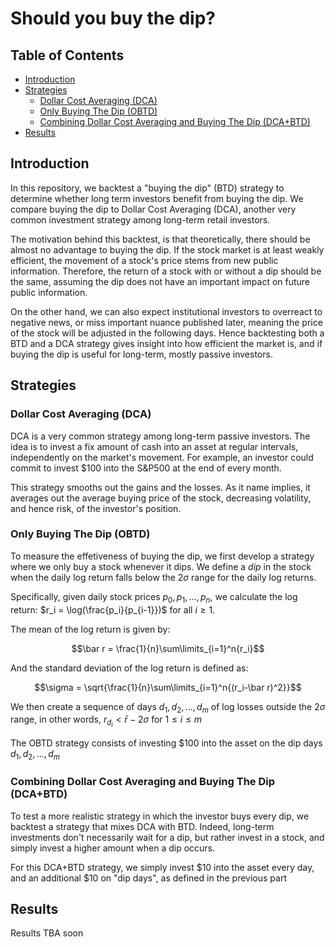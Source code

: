 # Should you buy the dip?

## Table of Contents

- [Introduction](#introduction)
- [Strategies](#strategies)
  - [Dollar Cost Averaging (DCA)](#dollar-cost-averaging-dca)
  - [Only Buying The Dip (OBTD)](#only-buying-the-dip-obtd)
  - [Combining Dollar Cost Averaging and Buying The Dip (DCA+BTD)](#combining-dollar-cost-averaging-and-buying-the-dip-dcabtd)
- [Results](#results)

## Introduction

In this repository, we backtest a "buying the dip" (BTD) strategy to determine whether long term investors benefit from buying the dip. We compare buying the dip to Dollar Cost Averaging (DCA), another very common investment strategy among long-term retail investors.

The motivation behind this backtest, is that theoretically, there should be almost no advantage to buying the dip. If the stock market is at least weakly efficient, the movement of a stock's price stems from new public information. Therefore, the return of a stock with or without a dip should be the same, assuming the dip does not have an important impact on future public information.

On the other hand, we can also expect institutional investors to overreact to negative news, or miss important nuance published later, meaning the price of the stock will be adjusted in the following days. Hence backtesting both a BTD and a DCA strategy gives insight into how efficient the market is, and if buying the dip is useful for long-term, mostly passive investors.

## Strategies

### Dollar Cost Averaging (DCA)

DCA is a very common strategy among long-term passive investors. The idea is to invest a fix amount of cash into an asset at regular intervals, independently on the market's movement. For example, an investor could commit to invest $100 into the S&P500 at the end of every month.

This strategy smooths out the gains and the losses. As it name implies, it averages out the average buying price of the stock, decreasing volatility, and hence risk, of the investor's position.

### Only Buying The Dip (OBTD)

To measure the effetiveness of buying the dip, we first develop a strategy where we only buy a stock whenever it dips. We define a _dip_ in the stock when the daily log return falls below the $2\sigma$ range for the daily log returns.

Specifically, given daily stock prices $p_0, p_1, ..., p_n$, we calculate the log return: $r_i = \log(\frac{p_i}{p_{i-1}})$ for all $i \ge 1$.

The mean of the log return is given by:

$$\bar r = \frac{1}{n}\sum\limits_{i=1}^n{r_i}$$

And the standard deviation of the log return is defined as:

$$\sigma = \sqrt{\frac{1}{n}\sum\limits_{i=1}^n{(r_i-\bar r)^2}}$$

We then create a sequence of days $d_1, d_2, ..., d_m$ of log losses outside the $2\sigma$ range, in other words, $r_{d_i} < \bar r - 2\sigma$ for $1\le i \le m$

The OBTD strategy consists of investing $100 into the asset on the dip days $d_1, d_2, ..., d_m$

### Combining Dollar Cost Averaging and Buying The Dip (DCA+BTD)

To test a more realistic strategy in which the investor buys every dip, we backtest a strategy that mixes DCA with BTD. Indeed, long-term investments don't necessarily wait for a dip, but rather invest in a stock, and simply invest a higher amount when a dip occurs.

For this DCA+BTD strategy, we simply invest $10 into the asset every day, and an additional $10 on "dip days", as defined in the previous part

## Results

Results TBA soon
